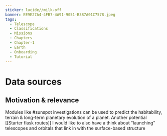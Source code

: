 ```yaml
---
sticker: lucide//milk-off
banner: EE9E27A4-4FB7-4A91-9051-B387A01C7578.jpeg
tags:
  - Telescope
  - Classifications
  - Missions
  - Chapters
  - Chapter-1
  - Earth
  - Onboarding
  - Tutorial
---
```

# Data sources
## Motivation & relevance
Modules like #sunspot investigations can be used to predict the habitability, terrain & long-term planetary evolution of a planet. Another potential [[Starter flask routes]]
I would like to also have a think about "launching" telescopes and orbitals that link in with the surface-based structure